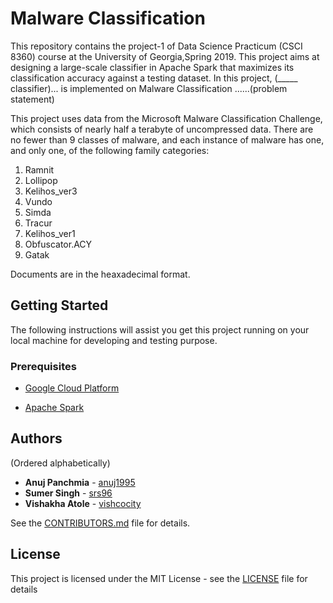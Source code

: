 # Malware Classification

This repository contains the project-1 of Data Science Practicum (CSCI 8360) course at the University of Georgia,Spring 2019. This project aims at designing a large-scale classifier in Apache Spark that maximizes its classification accuracy against a testing dataset. In this project, (_____ classifier)... is implemented on Malware Classification ......(problem statement)

This project uses data from the Microsoft Malware Classification Challenge, which consists of nearly half a terabyte of uncompressed data. There are no fewer than 9 classes of malware, and each instance of malware has one, and only one, of the following family categories:
  1. Ramnit
  2. Lollipop
  3. Kelihos_ver3 
  4. Vundo
  5. Simda
  6. Tracur
  7. Kelihos_ver1
  8. Obfuscator.ACY 
  9. Gatak
  
Documents are in the heaxadecimal format.  

## Getting Started 

The following instructions will assist you get this project running on your local machine for developing and testing purpose.

### Prerequisites
- [Google Cloud Platform](https://cloud.google.com/)

- [Apache Spark](http://spark.apache.org/)


## Authors
(Ordered alphabetically)

- **Anuj Panchmia** - [anuj1995](https://github.com/anuj1995)
- **Sumer Singh** - [srs96](https://github.com/srs96)
- **Vishakha Atole** - [vishcocity](https://github.com/vishcocity)

See the [CONTRIBUTORS.md](https://github.com/dsp-uga/team-dragora-p1/blob/master/CONTRIBUTORS.md) file for details.

## License

This project is licensed under the MIT License - see the [LICENSE](https://github.com/dsp-uga/team-dragora-p1/blob/master/LICENSE) file for details
